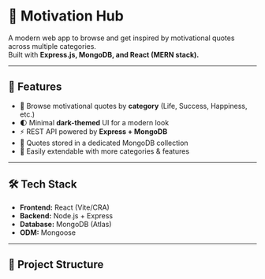 # 🌌 Motivation Hub

A modern web app to browse and get inspired by motivational quotes across multiple categories.  
Built with **Express.js, MongoDB, and React (MERN stack).**

---

## 🚀 Features
- 📖 Browse motivational quotes by **category** (Life, Success, Happiness, etc.)
- 🌓 Minimal **dark-themed** UI for a modern look
- ⚡ REST API powered by **Express + MongoDB**
- 🎯 Quotes stored in a dedicated MongoDB collection
- 🔎 Easily extendable with more categories & features

---

## 🛠️ Tech Stack
- **Frontend:** React (Vite/CRA)
- **Backend:** Node.js + Express
- **Database:** MongoDB (Atlas)
- **ODM:** Mongoose

---

## 📂 Project Structure
